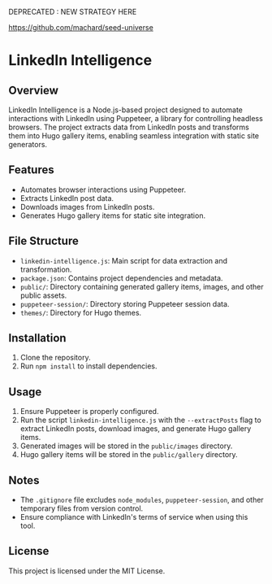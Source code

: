 DEPRECATED : NEW STRATEGY HERE

https://github.com/machard/seed-universe

# LinkedIn Intelligence

## Overview
LinkedIn Intelligence is a Node.js-based project designed to automate interactions with LinkedIn using Puppeteer, a library for controlling headless browsers. The project extracts data from LinkedIn posts and transforms them into Hugo gallery items, enabling seamless integration with static site generators.

## Features
- Automates browser interactions using Puppeteer.
- Extracts LinkedIn post data.
- Downloads images from LinkedIn posts.
- Generates Hugo gallery items for static site integration.

## File Structure
- `linkedin-intelligence.js`: Main script for data extraction and transformation.
- `package.json`: Contains project dependencies and metadata.
- `public/`: Directory containing generated gallery items, images, and other public assets.
- `puppeteer-session/`: Directory storing Puppeteer session data.
- `themes/`: Directory for Hugo themes.

## Installation
1. Clone the repository.
2. Run `npm install` to install dependencies.

## Usage
1. Ensure Puppeteer is properly configured.
2. Run the script `linkedin-intelligence.js` with the `--extractPosts` flag to extract LinkedIn posts, download images, and generate Hugo gallery items.
3. Generated images will be stored in the `public/images` directory.
4. Hugo gallery items will be stored in the `public/gallery` directory.

## Notes
- The `.gitignore` file excludes `node_modules`, `puppeteer-session`, and other temporary files from version control.
- Ensure compliance with LinkedIn's terms of service when using this tool.

## License
This project is licensed under the MIT License.